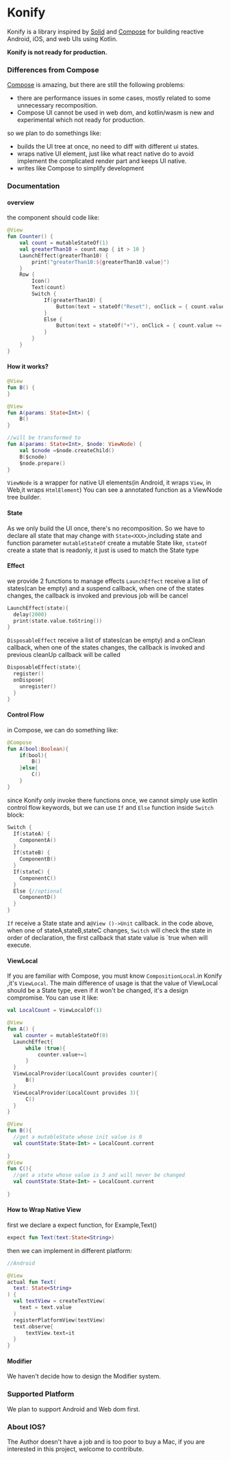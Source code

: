 # Konify

Konify is a library inspired by [Solid] and [Compose] for building reactive Android, iOS, and web
UIs using Kotlin.

**Konify is  not ready for production.**

### Differences from Compose

[Compose] is amazing, but there are still the following problems:

* there are performance issues in some cases, mostly related to some unnecessary recomposition.
* Compose UI cannot be used in web dom, and kotlin/wasm is new and experimental which not ready for
  production.

so we plan to do somethings like:

* builds the UI tree at once, no need to diff with different ui states.
* wraps native UI element, just like what react native do to avoid implement the complicated render
  part and keeps UI native.
* writes like Compose to simplify development

### Documentation

#### overview

the component should code like:

```kotlin
@View
fun Counter() {
    val count = mutableStateOf(1)
    val greaterThan10 = count.map { it > 10 }
    LaunchEffect(greaterThan10) {
        print("greaterThan10:${greaterThan10.value}")
    }
    Row {
        Icon()
        Text(count)
        Switch {
            If(greaterThan10) {
                Button(text = stateOf("Reset"), onClick = { count.value = 0 })
            }
            Else {
                Button(text = stateOf("+"), onClick = { count.value += 1 })
            }
        }
    }
}
```

#### How it works?

```kotlin
@View
fun B() {
}

@View
fun A(params: State<Int>) {
    B()
}

//will be transformed to
fun A(params: State<Int>, $node: ViewNode) {
    val $cnode =$node.createChild()
    B($cnode)
    $node.prepare()
}
```
`ViewNode` is a wrapper for native UI elements(in Android, it wraps `View`, in Web,it wraps `HtmlElement`)
You can see a annotated function as a ViewNode tree builder.

#### State

As we only build the UI once, there's no recomposition.
So we have to declare all state that may change with `State<XXX>`,including state and function parameter
`mutableStateOf` create a mutable State like,
`stateOf` create a state that is readonly, it just is used to match the State type

#### Effect
we provide 2 functions to manage effects
`LaunchEffect` receive a list of states(can be empty) and a suspend callback, when one of the states changes, the callback is invoked and previous job will be cancel
```kotlin
LaunchEffect(state){ 
  delay(2000)
  print(state.value.toString())
}
```
`DisposableEffect` receive a list of states(can be empty) and a onClean callback, when one of the states changes, the callback is invoked and previous cleanUp callback will be called
```kotlin
DisposableEffect(state){
  register()
  onDispose{
    unregister()
  }
}
```

#### Control Flow

in Compose, we can do something like:
```kotlin
@Compose
fun A(bool:Boolean){
    if(bool){
        B()
    }else{
        C()
    }
}
```

since Konify only invoke there functions once, we cannot simply use kotlin control flow keywords, but we can use `If` and `Else` function inside `Switch` block:
```kotlin
Switch {
  If(stateA) {
    ComponentA()
  }
  If(stateB) {
    ComponentB()
  }
  If(stateC) {
    ComponentC()
  }
  Else {//optional
    ComponentD()
  }
}
```
`If` receive a State<Boolean> state and a` @View ()->Unit ` callback.
in the code above, when one of stateA,stateB,stateC changes, `Switch` will check the state in order of declaration, the first callback that state value is `true when will execute.

#### ViewLocal
If you are familiar with Compose, you must know `CompositionLocal`.in Konify ,it's `ViewLocal`.
The main difference of usage is that the value of ViewLocal should be a State type, even if it won't be changed, it's a design compromise.
You can use it like:
```kotlin
val LocalCount = ViewLocalOf(1)

@View
fun A() {
  val counter = mutableStateOf(0)
  LaunchEffect{
      while (true){
          counter.value+=1
      }
  }
  ViewLocalProvider(LocalCount provides counter){
      B()
  }
  ViewLocalProvider(LocalCount provides 3){
      C()
  }
}

@View
fun B(){
  //get a mutableState whose init value is 0 
  val countState:State<Int> = LocalCount.current
  
}
@View
fun C(){
  //get a state whose value is 3 and will never be changed
  val countState:State<Int> = LocalCount.current
  
}
```
#### How to Wrap Native View

first we declare a expect function, for Example,Text()
```kotlin
expect fun Text(text:State<String>)
```
then we can implement in different platform:
```kotlin
//Android

@View
actual fun Text(
  text: State<String>
) {
  val textView = createTextView(
    text = text.value
  )
  registerPlatformView(textView)
  text.observe{
      textView.text=it
  }
}
```

#### Modifier
We haven't decide how to design the Modifier system.

### Supported Platform
We plan to support Android and Web dom first.

### About IOS?
The Author doesn't have a job and is too poor to buy a Mac, if you are interested in this project, welcome to contribute.

[compose]: https://developer.android.com/jetpack/compose

[kmm]: https://kotlinlang.org/lp/mobile/

[Solid]: https://www.solidjs.com/